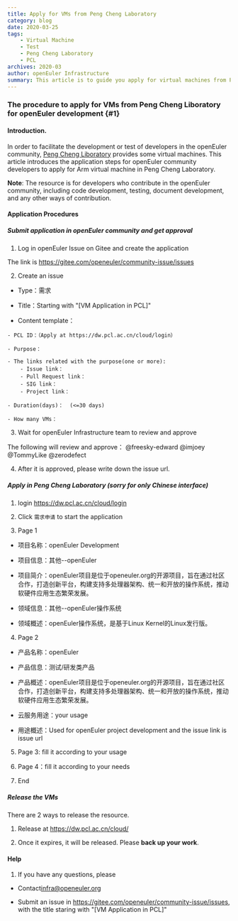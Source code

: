 ```yaml
---
title: Apply for VMs from Peng Cheng Laboratory
category: blog 
date: 2020-03-25
tags:
    - Virtual Machine
    - Test
    - Peng Cheng Laboratory
    - PCL
archives: 2020-03
author: openEuler Infrastructure
summary: This article is to guide you apply for virtual machines from Peng Cheng Laboratory.
---
```



### The procedure to apply for VMs from Peng Cheng Liboratory for openEuler development {#1}


#### Introduction.

In order to facilitate the development or test of developers in the openEuler community, [Peng Cheng Liboratory](https://dw.pcl.ac.cn/) provides some virtual machines. This article introduces the application steps for openEuler community developers to apply for Arm virtual machine in Peng Cheng Laboratory.

**Note**: The resource is for developers who contribute in the openEuler community, including code development, testing, document development, and any other ways of contribution.

#### Application Procedures

#####  Submit application in openEuler community and get approval

1. Log in openEuler Issue on Gitee and create the application

The link is <https://gitee.com/openeuler/community-issue/issues>

2. Create an issue

- Type：需求

- Title：Starting with "[VM Application in PCL]"

- Content template：

```
- PCL ID：（Apply at https://dw.pcl.ac.cn/cloud/login）

- Purpose：

- The links related with the purpose(one or more):
    - Issue link：
    - Pull Request link：
    - SIG link：
    - Project link：

- Duration(days)：  (<=30 days)

- How many VMs：

```

3. Wait for openEuler Infrastructure team to review and approve

The following will review and approve：
@freesky-edward
@imjoey
@TommyLike
@zerodefect


4. After it is approved, please write down the issue url.


##### Apply in Peng Cheng Laboratory (sorry for only Chinese interface)

1. login <https://dw.pcl.ac.cn/cloud/login>

2. Click `需求申请` to start the application

3. Page 1

- 项目名称：openEuler Development

- 项目信息：其他--openEuler

- 项目简介：openEuler项目是位于openeuler.org的开源项目，旨在通过社区合作，打造创新平台，构建支持多处理器架构、统一和开放的操作系统，推动软硬件应用生态繁荣发展。

- 领域信息：其他--openEuler操作系统

- 领域概述：openEuler操作系统，是基于Linux Kernel的Linux发行版。

4. Page 2

- 产品名称：openEuler

- 产品信息：测试/研发类产品

- 产品概述：openEuler项目是位于openeuler.org的开源项目，旨在通过社区合作，打造创新平台，构建支持多处理器架构、统一和开放的操作系统，推动软硬件应用生态繁荣发展。

- 云服务用途：your usage

- 用途概述：Used for openEuler project development and the issue link is issue url

5. Page 3: fill it according to your usage

6. Page 4：fill it according to your needs

7. End

##### Release the VMs

There are 2 ways to release the resource.

1. Release at <https://dw.pcl.ac.cn/cloud/>

2. Once it expires, it will be released. Please **back up your work**.

#### Help

1. If you have any questions, please

- Contact<infra@openeuler.org>

- Submit an issue in <https://gitee.com/openeuler/community-issue/issues>, with the title staring with  "[VM Application in PCL]"



